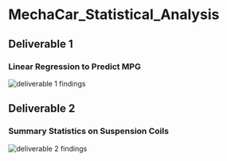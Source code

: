 # MechaCar_Statistical_Analysis

## Deliverable 1

### Linear Regression to Predict MPG

![deliverable 1 findings](https://user-images.githubusercontent.com/102773052/180912005-3dde14be-0f8b-4850-b531-3ae138ce9ad7.png)

## Deliverable 2

### Summary Statistics on Suspension Coils

![deliverable 2 findings](https://user-images.githubusercontent.com/102773052/180915253-8e5f2d5f-bdcb-4b30-8703-26c1d640f107.png)
